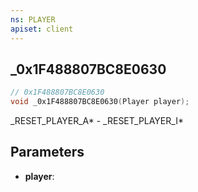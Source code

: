 ```yaml
---
ns: PLAYER
apiset: client
---
```

## _0x1F488807BC8E0630

```c
// 0x1F488807BC8E0630
void _0x1F488807BC8E0630(Player player);
```

_RESET_PLAYER_A* - _RESET_PLAYER_I*

## Parameters
* **player**:




